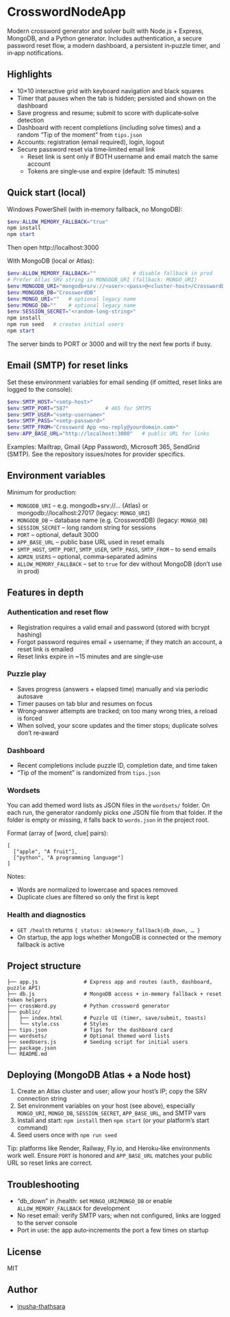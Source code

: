 # CrosswordNodeApp

Modern crossword generator and solver built with Node.js + Express, MongoDB, and a Python generator. Includes authentication, a secure password reset flow, a modern dashboard, a persistent in‑puzzle timer, and in‑app notifications.

## Highlights
- 10×10 interactive grid with keyboard navigation and black squares
- Timer that pauses when the tab is hidden; persisted and shown on the dashboard
- Save progress and resume; submit to score with duplicate‑solve detection
- Dashboard with recent completions (including solve times) and a random “Tip of the moment” from `tips.json`
- Accounts: registration (email required), login, logout
- Secure password reset via time‑limited email link
  - Reset link is sent only if BOTH username and email match the same account
  - Tokens are single‑use and expire (default: 15 minutes)

## Quick start (local)

Windows PowerShell (with in‑memory fallback, no MongoDB):
```powershell
$env:ALLOW_MEMORY_FALLBACK="true"
npm install
npm start
```
Then open http://localhost:3000

With MongoDB (local or Atlas):
```powershell
$env:ALLOW_MEMORY_FALLBACK=""            # disable fallback in prod
# Prefer Atlas SRV string in MONGODB_URI (fallback: MONGO_URI)
$env:MONGODB_URI="mongodb+srv://<user>:<pass>@<cluster-host>/CrosswordDB?retryWrites=true&w=majority"
$env:MONGODB_DB="CrosswordDB"
$env:MONGO_URI=""   # optional legacy name
$env:MONGO_DB=""    # optional legacy name
$env:SESSION_SECRET="<random-long-string>"
npm install
npm run seed   # creates initial users
npm start
```

The server binds to PORT or 3000 and will try the next few ports if busy.

## Email (SMTP) for reset links

Set these environment variables for email sending (if omitted, reset links are logged to the console):

```powershell
$env:SMTP_HOST="<smtp-host>"
$env:SMTP_PORT="587"            # 465 for SMTPS
$env:SMTP_USER="<smtp-username>"
$env:SMTP_PASS="<smtp-password>"
$env:SMTP_FROM="Crossword App <no-reply@yourdomain.com>"
$env:APP_BASE_URL="http://localhost:3000"   # public URL for links
```

Examples: Mailtrap, Gmail (App Password), Microsoft 365, SendGrid (SMTP). See the repository issues/notes for provider specifics.

## Environment variables

Minimum for production:
- `MONGODB_URI` – e.g. mongodb+srv://… (Atlas) or mongodb://localhost:27017 (legacy: `MONGO_URI`)
- `MONGODB_DB` – database name (e.g. CrosswordDB) (legacy: `MONGO_DB`)
- `SESSION_SECRET` – long random string for sessions
- `PORT` – optional, default 3000
- `APP_BASE_URL` – public base URL used in reset emails
- `SMTP_HOST`, `SMTP_PORT`, `SMTP_USER`, `SMTP_PASS`, `SMTP_FROM` – to send emails
- `ADMIN_USERS` – optional, comma‑separated admins
- `ALLOW_MEMORY_FALLBACK` – set to `true` for dev without MongoDB (don’t use in prod)

## Features in depth

### Authentication and reset flow
- Registration requires a valid email and password (stored with bcrypt hashing)
- Forgot password requires email + username; if they match an account, a reset link is emailed
- Reset links expire in ~15 minutes and are single‑use

### Puzzle play
- Saves progress (answers + elapsed time) manually and via periodic autosave
- Timer pauses on tab blur and resumes on focus
- Wrong‑answer attempts are tracked; on too many wrong tries, a reload is forced
- When solved, your score updates and the timer stops; duplicate solves don’t re‑award

### Dashboard
- Recent completions include puzzle ID, completion date, and time taken
- “Tip of the moment” is randomized from `tips.json`

### Wordsets
You can add themed word lists as JSON files in the `wordsets/` folder. On each run, the generator randomly picks one JSON file from that folder. If the folder is empty or missing, it falls back to `words.json` in the project root.

Format (array of [word, clue] pairs):
```
[
  ["apple", "A fruit"],
  ["python", "A programming language"]
]
```

Notes:
- Words are normalized to lowercase and spaces removed
- Duplicate clues are filtered so only the first is kept

### Health and diagnostics
- `GET /health` returns `{ status: ok|memory_fallback|db_down, … }`
- On startup, the app logs whether MongoDB is connected or the memory fallback is active

## Project structure

```
├── app.js               # Express app and routes (auth, dashboard, puzzle API)
├── db.js                # MongoDB access + in‑memory fallback + reset token helpers
├── crossWord.py         # Python crossword generator
├── public/
│   ├── index.html       # Puzzle UI (timer, save/submit, toasts)
│   └── style.css        # Styles
├── tips.json            # Tips for the dashboard card
├── wordsets/            # Optional themed word lists
├── seedUsers.js         # Seeding script for initial users
├── package.json
└── README.md
```

## Deploying (MongoDB Atlas + a Node host)
1) Create an Atlas cluster and user; allow your host’s IP; copy the SRV connection string
2) Set environment variables on your host (see above), especially `MONGO_URI`, `MONGO_DB`, `SESSION_SECRET`, `APP_BASE_URL`, and SMTP vars
3) Install and start: `npm install` then `npm start` (or your platform’s start command)
4) Seed users once with `npm run seed`

Tip: platforms like Render, Railway, Fly.io, and Heroku‑like environments work well. Ensure `PORT` is honored and `APP_BASE_URL` matches your public URL so reset links are correct.

## Troubleshooting
- “db_down” in /health: set `MONGO_URI`/`MONGO_DB` or enable `ALLOW_MEMORY_FALLBACK` for development
- No reset email: verify SMTP vars; when not configured, links are logged to the server console
- Port in use: the app auto‑increments the port a few times on startup

## License
MIT

## Author
- [inusha-thathsara](https://github.com/inusha-thathsara)
